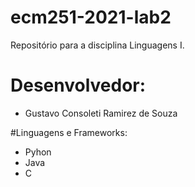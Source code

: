# ecm251-2021-lab2
Repositório para a disciplina Linguagens I.

# Desenvolvedor:
- Gustavo Consoleti Ramirez de Souza


#Linguagens e Frameworks:
- Pyhon
- Java  
- C
